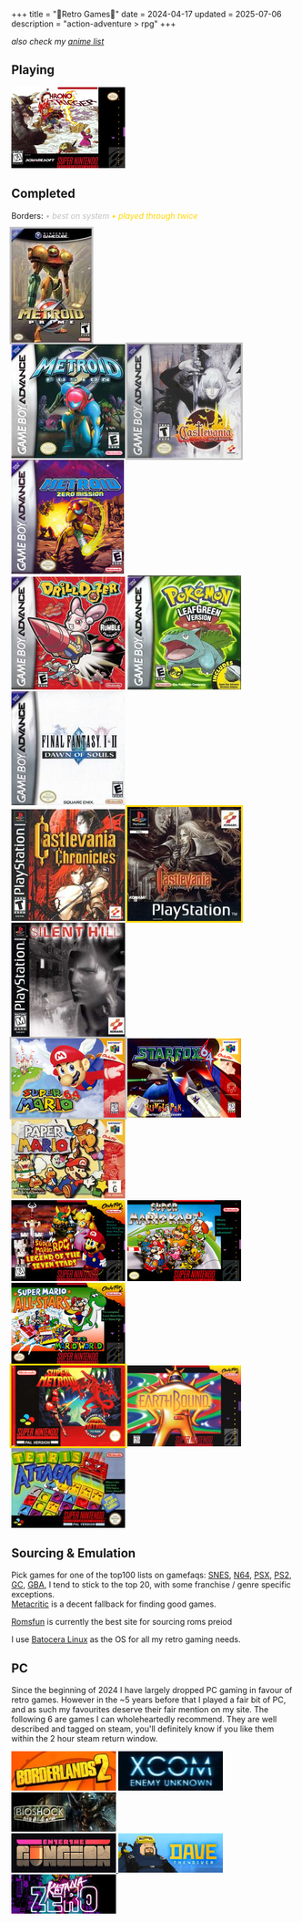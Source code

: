 +++
title = "🌸Retro Games🌸"
date = 2024-04-17
updated = 2025-07-06
description = "action-adventure > rpg"
+++

*also check my [anime list](https://port19.xyz/anime)*

## Playing

<img src="/retrocovers/chrono-trigger.jpg">

## Completed

Borders:
<i style="color: silver">• best on system</i>
<i style="color: gold">• played through twice</i>
<!-- NA Relese Dates: SNES 1991, PSX 1995, N64 1996, PS2 2000, GBA 2001, GC 2001-->

<img src="/retrocovers/metroid-prime.jpg" style="box-shadow: 0 0 0 3px silver;">
<br>
<img src="/retrocovers/metroid-fusion.jpg">
<img src="/retrocovers/castlevania-aria-of-sorrow.jpg" style="box-shadow: 0 0 0 3px silver;">
<img src="/retrocovers/metroid-zero-mission.jpg">
<br>
<img src="/retrocovers/drill-dozer.jpg">
<img src="/retrocovers/pokemon-leafgreen.jpg">
<img src="/retrocovers/final-fantasy-1-2.jpg" title="only 1, 2 sucks">
<br>
<img src="/retrocovers/castlevania-chronicles.jpg" title="with save states, do not recommend">
<img src="/retrocovers/castlevania-symphony-of-the-night.jpg" style="box-shadow: 0 0 0 3px gold;">
<img src="/retrocovers/silent-hill.jpg">
<br>
<img src="/retrocovers/super-mario-64.jpg" style="box-shadow: 0 0 0 3px silver;">
<img src="/retrocovers/star-fox-64.jpg" title="only easy route tho">
<img src="/retrocovers/paper-mario.jpg">
<br>
<img src="/retrocovers/super-mario-rpg.jpg">
<img src="/retrocovers/super-mario-kart.jpg" title="fuck that special cup! everything else gold!">
<img src="/retrocovers/super-mario-all-stars.jpg" title="only 1 so far">
<br>
<img src="/retrocovers/super-metroid.jpg" title="played twice, back to back" style="box-shadow: 0 0 0 3px gold;">
<img src="/retrocovers/earthbound.jpg">
<img src="/retrocovers/tetris-attack.jpg">
<!-- NES sucks, but I played bubble bobble, tetris and kirbys adventure on it. Covers suck too, so I'm not including them-->

## Sourcing & Emulation

Pick games for one of the top100 lists on gamefaqs:
[SNES](https://gamefaqs.gamespot.com/boards/916396-super-nintendo/76022917),
[N64](https://gamefaqs.gamespot.com/boards/916387-nintendo-64/78772770),
[PSX](https://gamefaqs.gamespot.com/boards/916392-playstation/79518173),
[PS2](https://gamefaqs.gamespot.com/boards/915821-playstation-2/79518850),
[GC](https://gamefaqs.gamespot.com/boards/915781-gamecube/79516002),
[GBA](https://gamefaqs.gamespot.com/boards/916598-game-boy-advance/66659387),
I tend to stick to the top 20, with some franchise / genre specific exceptions. \
[Metacritic](https://www.metacritic.com/) is a decent fallback for finding good games.

[Romsfun](https://romsfun.com/) is currently the best site for sourcing roms preiod

I use [Batocera Linux](https://batocera.org/) as the OS for all my retro gaming needs.

## PC

Since the beginning of 2024 I have largely dropped PC gaming in favour of retro games.
However in the ~5 years before that I played a fair bit of PC, and as such my favourites deserve their fair mention on my site.
The following 6 are games I can wholeheartedly recommend.
They are well described and tagged on steam, you'll definitely know if you like them within the 2 hour steam return window.

<a href="https://store.steampowered.com/app/49520/Borderlands_2/"><img src="/retrocovers/pc/borderlands2.jpg"></a>
<a href="https://store.steampowered.com/app/200510/XCOM_Enemy_Unknown/"><img src="/retrocovers/pc/xcom-enemy-unknown.jpg"></a>
<a href="https://store.steampowered.com/app/7670/BioShock/"><img src="/retrocovers/pc/bioshock.jpg"></a>
<br>
<a href="https://store.steampowered.com/app/311690/Enter_the_Gungeon/"><img src="/retrocovers/pc/enter-the-gungeon.jpg">
<a href="https://store.steampowered.com/app/1868140/DAVE_THE_DIVER/"><img src="/retrocovers/pc/dave-the-diver.jpg"></a>
<a href="https://store.steampowered.com/app/460950/Katana_ZERO/"><img src="/retrocovers/pc/katana-zero.jpg"></a>

